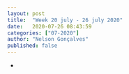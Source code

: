 ```yaml
---
layout: post
title:  "Week 20 july - 26 july 2020"
date:   2020-07-26 08:43:59
categories: ["07-2020"]
author: "Nelson Gonçalves"
published: false
---
```


* 
